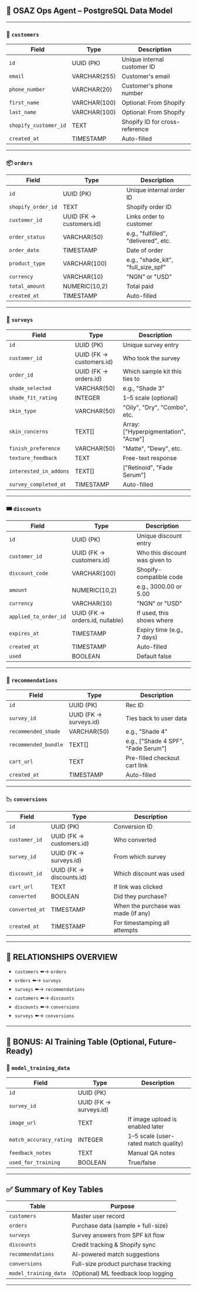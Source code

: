 ## 🧬 OSAZ Ops Agent – PostgreSQL Data Model

---

### 🧑 `customers`

| Field                 | Type         | Description                    |
| --------------------- | ------------ | ------------------------------ |
| `id`                  | UUID (PK)    | Unique internal customer ID    |
| `email`               | VARCHAR(255) | Customer's email               |
| `phone_number`        | VARCHAR(20)  | Customer's phone number        |
| `first_name`          | VARCHAR(100) | Optional: From Shopify         |
| `last_name`           | VARCHAR(100) | Optional: From Shopify         |
| `shopify_customer_id` | TEXT         | Shopify ID for cross-reference |
| `created_at`          | TIMESTAMP    | Auto-filled                    |

---

### 📦 `orders`

| Field              | Type                     | Description                           |
| ------------------ | ------------------------ | ------------------------------------- |
| `id`               | UUID (PK)                | Unique internal order ID              |
| `shopify_order_id` | TEXT                     | Shopify order ID                      |
| `customer_id`      | UUID (FK → customers.id) | Links order to customer               |
| `order_status`     | VARCHAR(50)              | e.g., "fulfilled", "delivered", etc.  |
| `order_date`       | TIMESTAMP                | Date of order                         |
| `product_type`     | VARCHAR(100)             | e.g., "shade\_kit", "full\_size\_spf" |
| `currency`         | VARCHAR(10)              | "NGN" or "USD"                        |
| `total_amount`     | NUMERIC(10,2)            | Total paid                            |
| `created_at`       | TIMESTAMP                | Auto-filled                           |

---

### 📝 `surveys`

| Field                  | Type                     | Description                           |
| ---------------------- | ------------------------ | ------------------------------------- |
| `id`                   | UUID (PK)                | Unique survey entry                   |
| `customer_id`          | UUID (FK → customers.id) | Who took the survey                   |
| `order_id`             | UUID (FK → orders.id)    | Which sample kit this ties to         |
| `shade_selected`       | VARCHAR(50)              | e.g., "Shade 3"                       |
| `shade_fit_rating`     | INTEGER                  | 1–5 scale (optional)                  |
| `skin_type`            | VARCHAR(50)              | "Oily", "Dry", "Combo", etc.          |
| `skin_concerns`        | TEXT\[]                  | Array: \["Hyperpigmentation", "Acne"] |
| `finish_preference`    | VARCHAR(50)              | "Matte", "Dewy", etc.                 |
| `texture_feedback`     | TEXT                     | Free-text response                    |
| `interested_in_addons` | TEXT\[]                  | \["Retinoid", "Fade Serum"]           |
| `survey_completed_at`  | TIMESTAMP                | Auto-filled                           |

---

### 🎟️ `discounts`

| Field                 | Type                            | Description                    |
| --------------------- | ------------------------------- | ------------------------------ |
| `id`                  | UUID (PK)                       | Unique discount entry          |
| `customer_id`         | UUID (FK → customers.id)        | Who this discount was given to |
| `discount_code`       | VARCHAR(100)                    | Shopify-compatible code        |
| `amount`              | NUMERIC(10,2)                   | e.g., 3000.00 or 5.00          |
| `currency`            | VARCHAR(10)                     | "NGN" or "USD"                 |
| `applied_to_order_id` | UUID (FK → orders.id, nullable) | If used, this shows where      |
| `expires_at`          | TIMESTAMP                       | Expiry time (e.g., 7 days)     |
| `created_at`          | TIMESTAMP                       | Auto-filled                    |
| `used`                | BOOLEAN                         | Default false                  |

---

### 🛒 `recommendations`

| Field                | Type                   | Description                          |
| -------------------- | ---------------------- | ------------------------------------ |
| `id`                 | UUID (PK)              | Rec ID                               |
| `survey_id`          | UUID (FK → surveys.id) | Ties back to user data               |
| `recommended_shade`  | VARCHAR(50)            | e.g., "Shade 4"                      |
| `recommended_bundle` | TEXT\[]                | e.g., \["Shade 4 SPF", "Fade Serum"] |
| `cart_url`           | TEXT                   | Pre-filled checkout cart link        |
| `created_at`         | TIMESTAMP              | Auto-filled                          |

---

### 📉 `conversions`

| Field          | Type                     | Description                         |
| -------------- | ------------------------ | ----------------------------------- |
| `id`           | UUID (PK)                | Conversion ID                       |
| `customer_id`  | UUID (FK → customers.id) | Who converted                       |
| `survey_id`    | UUID (FK → surveys.id)   | From which survey                   |
| `discount_id`  | UUID (FK → discounts.id) | Which discount was used             |
| `cart_url`     | TEXT                     | If link was clicked                 |
| `converted`    | BOOLEAN                  | Did they purchase?                  |
| `converted_at` | TIMESTAMP                | When the purchase was made (if any) |
| `created_at`   | TIMESTAMP                | For timestamping all attempts       |

---

## 🔗 RELATIONSHIPS OVERVIEW

* `customers` ⬅️→ `orders`
* `orders` ⬅️→ `surveys`
* `surveys` ⬅️→ `recommendations`
* `customers` ⬅️→ `discounts`
* `discounts` ⬅️→ `conversions`
* `surveys` ⬅️→ `conversions`

---

## 🧪 BONUS: AI Training Table (Optional, Future-Ready)

### 🧠 `model_training_data`

| Field                   | Type                   | Description                          |
| ----------------------- | ---------------------- | ------------------------------------ |
| `id`                    | UUID (PK)              |                                      |
| `survey_id`             | UUID (FK → surveys.id) |                                      |
| `image_url`             | TEXT                   | If image upload is enabled later     |
| `match_accuracy_rating` | INTEGER                | 1–5 scale (user-rated match quality) |
| `feedback_notes`        | TEXT                   | Manual QA notes                      |
| `used_for_training`     | BOOLEAN                | True/false                           |

---

## ✅ Summary of Key Tables

| Table                 | Purpose                             |
| --------------------- | ----------------------------------- |
| `customers`           | Master user record                  |
| `orders`              | Purchase data (sample + full-size)  |
| `surveys`             | Survey answers from SPF kit flow    |
| `discounts`           | Credit tracking & Shopify sync      |
| `recommendations`     | AI-powered match suggestions        |
| `conversions`         | Full-size product purchase tracking |
| `model_training_data` | (Optional) ML feedback loop logging |

---
